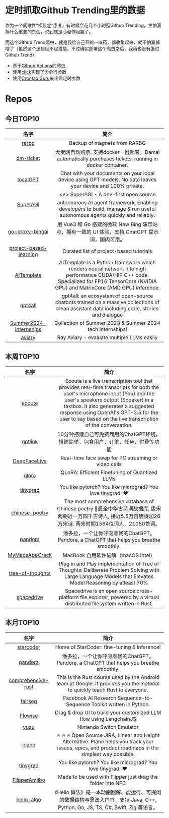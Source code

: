# 定时抓取Github Trending里的数据

作为一个间歇性“松鼠症”患者，有时候会花几个小时逛Github Trending，生怕漏掉什么重要的东西，说到底是心理作用罢了。

而这个Github Trend爬虫，就是我给自己开的一味药，都收集起来，就不怕漏掉啥了（虽然这个逻辑经不起推敲，不过确实部署这个爬虫之后，我再也没有逛过Github Trend）

* 基于[Github Actions](https://docs.github.com/en/actions)的爬虫
* 使用[click](https://github.com/pallets/click)实现了命令行参数
* 使用[Crontab Guru](https://crontab.guru/)来设置定时参数

# Repos
## 今日TOP10 
<!-- START OF DAILY_TOP10_REPOS -->
| 名字 | 简介 |
| :----: | :----: |
| [rarbg](https://github.com/2004content/rarbg) | Backup of magnets from RARBG |
| [dm-ticket](https://github.com/ClassmateLin/dm-ticket) | 大麦网自动购票, 支持docker一键部署。Damai automatically purchases tickets, running in docker container. |
| [localGPT](https://github.com/PromtEngineer/localGPT) | Chat with your documents on your local device using GPT models. No data leaves your device and 100% private. |
| [SuperAGI](https://github.com/TransformerOptimus/SuperAGI) | <⚡️> SuperAGI - A dev-first open source autonomous AI agent framework. Enabling developers to build, manage & run useful autonomous agents quickly and reliably. |
| [go-proxy-bingai](https://github.com/adams549659584/go-proxy-bingai) | 用 Vue3 和 Go 搭建的微软 New Bing 演示站点，拥有一致的 UI 体验，支持 ChatGPT 提示词，国内可用。 |
| [project-based-learning](https://github.com/practical-tutorials/project-based-learning) | Curated list of project-based tutorials |
| [AITemplate](https://github.com/facebookincubator/AITemplate) | AITemplate is a Python framework which renders neural network into high performance CUDA/HIP C++ code. Specialized for FP16 TensorCore (NVIDIA GPU) and MatrixCore (AMD GPU) inference. |
| [gpt4all](https://github.com/nomic-ai/gpt4all) | gpt4all: an ecosystem of open-source chatbots trained on a massive collections of clean assistant data including code, stories and dialogue |
| [Summer2024-Internships](https://github.com/pittcsc/Summer2024-Internships) | Collection of Summer 2023 & Summer 2024 tech internships! |
| [aviary](https://github.com/ray-project/aviary) | Ray Aviary - evaluate multiple LLMs easily |
<!-- END OF DAILY_TOP10_REPOS -->

## 本周TOP10
<!-- START OF WEEKLY_TOP10_REPOS -->
| 名字 | 简介 |
| :----: | :----: |
| [ecoute](https://github.com/SevaSk/ecoute) | Ecoute is a live transcription tool that provides real-time transcripts for both the user's microphone input (You) and the user's speakers output (Speaker) in a textbox. It also generates a suggested response using OpenAI's GPT-3.5 for the user to say based on the live transcription of the conversation. |
| [gptlink](https://github.com/gptlink/gptlink) | 10分钟搭建自己可免费商用的ChatGPT环境，搭建简单，包含用户，订单，任务，付费等功能 |
| [DeepFaceLive](https://github.com/iperov/DeepFaceLive) | Real-time face swap for PC streaming or video calls |
| [qlora](https://github.com/artidoro/qlora) | QLoRA: Efficient Finetuning of Quantized LLMs |
| [tinygrad](https://github.com/geohot/tinygrad) | You like pytorch? You like micrograd? You love tinygrad! ❤️ |
| [chinese-poetry](https://github.com/chinese-poetry/chinese-poetry) | The most comprehensive database of Chinese poetry 🧶最全中华古诗词数据库, 唐宋两朝近一万四千古诗人, 接近5.5万首唐诗加26万宋诗. 两宋时期1564位词人，21050首词。 |
| [pandora](https://github.com/pengzhile/pandora) | 潘多拉，一个让你呼吸顺畅的ChatGPT。Pandora, a ChatGPT that helps you breathe smoothly. |
| [MyMacsAppCrack](https://github.com/QiuChenly/MyMacsAppCrack) | MacBook 自用软件破解（macOS Intel） |
| [tree-of-thoughts](https://github.com/kyegomez/tree-of-thoughts) | Plug in and Play Implementation of Tree of Thoughts: Deliberate Problem Solving with Large Language Models that Elevates Model Reasoning by atleast 70% |
| [spacedrive](https://github.com/spacedriveapp/spacedrive) | Spacedrive is an open source cross-platform file explorer, powered by a virtual distributed filesystem written in Rust. |
<!-- END OF WEEKLY_TOP10_REPOS -->

## 本月TOP10
<!-- START OF MONTHLY_TOP10_REPOS -->
| 名字 | 简介 |
| :----: | :----: |
| [starcoder](https://github.com/bigcode-project/starcoder) | Home of StarCoder: fine-tuning & inference! |
| [pandora](https://github.com/pengzhile/pandora) | 潘多拉，一个让你呼吸顺畅的ChatGPT。Pandora, a ChatGPT that helps you breathe smoothly. |
| [comprehensive-rust](https://github.com/google/comprehensive-rust) | This is the Rust course used by the Android team at Google. It provides you the material to quickly teach Rust to everyone. |
| [fairseq](https://github.com/facebookresearch/fairseq) | Facebook AI Research Sequence-to-Sequence Toolkit written in Python. |
| [Flowise](https://github.com/FlowiseAI/Flowise) | Drag & drop UI to build your customized LLM flow using LangchainJS |
| [yuzu](https://github.com/yuzu-emu/yuzu) | Nintendo Switch Emulator |
| [plane](https://github.com/makeplane/plane) | 🔥 🔥 🔥 Open Source JIRA, Linear and Height Alternative. Plane helps you track your issues, epics, and product roadmaps in the simplest way possible. |
| [tinygrad](https://github.com/geohot/tinygrad) | You like pytorch? You like micrograd? You love tinygrad! ❤️ |
| [FlipperAmiibo](https://github.com/Gioman101/FlipperAmiibo) | Made to be used with Flipper just drag the folder into NFC |
| [hello-algo](https://github.com/krahets/hello-algo) | 《Hello 算法》是一本动画图解、能运行、可提问的数据结构与算法入门书，支持 Java, C++, Python, Go, JS, TS, C#, Swift, Zig 等语言。 |
<!-- END OF MONTHLY_TOP10_REPOS -->

